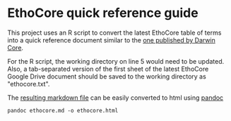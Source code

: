 # EthoCore quick reference guide

This project uses an R script to convert the latest EthoCore table of terms into a quick reference document similar to the [one published by Darwin Core](http://rs.tdwg.org/dwc/terms/).

For the R script, the working directory on line 5 would need to be updated. Also, a tab-separated version of the first sheet of the latest EthoCore Google Drive document should be saved to the working directory as "ethocore.txt".

The [resulting markdown file](https://github.com/ethoinformatics/ethocore/blob/master/ethocore.md) can be easily converted to html using [pandoc](http://johnmacfarlane.net/pandoc/)

`pandoc ethocore.md -o ethocore.html`

